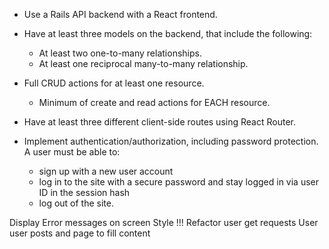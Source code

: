 - Use a Rails API backend with a React frontend.

- Have at least three models on the backend, that include the following:
    - At least two one-to-many relationships.
    - At least one reciprocal many-to-many relationship.

- Full CRUD actions for at least one resource.
    - Minimum of create and read actions for EACH resource.

- Have at least three different client-side routes using React Router.

- Implement authentication/authorization, including password protection. A user must be able to: 
    - sign up with a new user account
    - log in to the site with a secure password and stay logged in via user ID in the session hash
    - log out of the site.

Display Error messages on screen
Style !!!
Refactor user get requests
User user posts and page to fill content